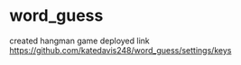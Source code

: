 # word_guess
created hangman game
deployed link
https://github.com/katedavis248/word_guess/settings/keys
